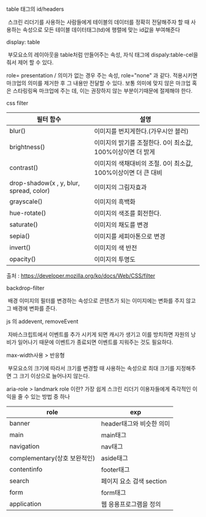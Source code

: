 table 태그의 id/headers

​	스크린 리더기를 사용하는 사람들에게 테이블의 데이터를 정확히 전달해주자 할 때 사용하는 속성으로 모든 테이블 데이터태그(td)에 행렬에 맞는 id값을 부여해준다

display: table

​	부모요소의 레이아웃을 table처럼 만들어주는 속성, 자식 태그에 dispaly:table-cel을 줘서 제어 할 수 있다.



role= presentation / 의미가 없는 경우 주는 속성, role="none" 과 같다.  적용시키면 마크업의 의미를 제거한 후 그 내용만 전달할 수 있다. 보통 의미에 맞지 않은 마크업 혹은 스타링링욕 마크업에 주는 데, 이는 권장하지 않는 부분이기때문에 절제해야 한다.

css filter

| 필터 함수                               | 설명                                                         |
| --------------------------------------- | ------------------------------------------------------------ |
| blur()                                  | 이미지를 번지게한다.(가우시안 블러)                          |
| brightness()                            | 이미지의 밝기를 조절한다. 0이 최소값, 100%이상이면 더 밝게   |
| contrast()                              | 이미지의 색채대비의 조절. 0이 최소값, 100%이상이면 더 큰 대비 |
| drop-shadow(x , y, blur, spread, color) | 이미지의 그림자효과                                          |
| grayscale()                             | 이미지의 흑백화                                              |
| hue-rotate()                            | 이미지의 색조를 회전한다.                                    |
| saturate()                              | 이미지의 채도를 변경                                         |
| sepia()                                 | 이미지를 세피아톤으로 변경                                   |
| invert()                                | 이미지의 색 반전                                             |
| opacity()                               | 이미지의 투명도                                              |

출처 : https://developer.mozilla.org/ko/docs/Web/CSS/filter





backdrop-filter

​	배경 이미지의 필터를 변경하는 속성으로 콘텐츠가 되는 이미지에는 변화를 주지 않고 그 배경에 변화를 준다.



js 의 addevent, removeEvent

​	자바스크립트에서 이벤트를 추가 시키게 되면 캐시가 생기고 이를 방치하면 자원의 낭비가 일어나기 때문에 이벤트가 종료되면 이벤트를 지워주는 것도 필요하다.



max-width사용 > 반응형

​	부모요소의 크기에 따라서 크기를 변경할 때 사용하는 속성으로 최대 크기를 지정해주면 그 크기 이상으로 늘어나지 않는다.



aria-role > landmark role 이란? 가장 쉽게 스크린 리더기 이용자들에게 즉각적인 이익을 줄 수 있는 방법 중 하나



| role                         | exp                      |
| ---------------------------- | ------------------------ |
| banner                       | header태그와 비슷한 의미 |
| main                         | main태그                 |
| navigation                   | nav태그                  |
| complementary(상호 보완적인) | aside태그                |
| contentinfo                  | footer태그               |
| search                       | 페이지 요소 검색 section |
| form                         | form태그                 |
| application                  | 웹 응용프로그램을 정의   |
